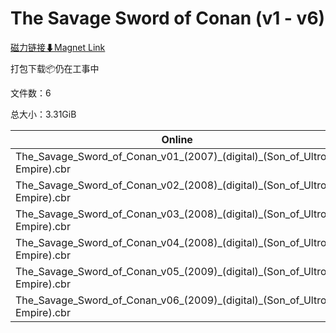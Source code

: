 # The Savage Sword of Conan (v1 - v6)

[磁力链接⬇Magnet Link](magnet:?xt=urn:btih:35440e7efcc29485d6b81925aa2608a38de7bf32&dn=The%20Savage%20Sword%20of%20Conan%20%28v1%20-%20v6%29)

打包下载📦仍在工事中

文件数：6

总大小：3.31GiB

Online | Download
--- | ---
The\_Savage\_Sword\_of\_Conan\_v01\_(2007)\_(digital)\_(Son\_of\_Ultron-Empire).cbr | 549.10MiB
The\_Savage\_Sword\_of\_Conan\_v02\_(2008)\_(digital)\_(Son\_of\_Ultron-Empire).cbr | 596.12MiB
The\_Savage\_Sword\_of\_Conan\_v03\_(2008)\_(digital)\_(Son\_of\_Ultron-Empire).cbr | 571.09MiB
The\_Savage\_Sword\_of\_Conan\_v04\_(2008)\_(digital)\_(Son\_of\_Ultron-Empire).cbr | 558.10MiB
The\_Savage\_Sword\_of\_Conan\_v05\_(2009)\_(digital)\_(Son\_of\_Ultron-Empire).cbr | 563.73MiB
The\_Savage\_Sword\_of\_Conan\_v06\_(2009)\_(digital)\_(Son\_of\_Ultron-Empire).cbr | 546.56MiB